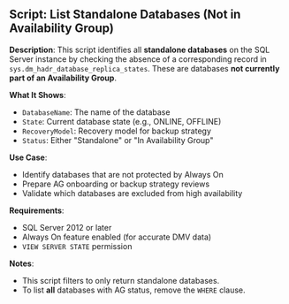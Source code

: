 ## Script: List Standalone Databases (Not in Availability Group)

**Description**:
This script identifies all **standalone databases** on the SQL Server instance by checking the absence of a corresponding record in `sys.dm_hadr_database_replica_states`. These are databases **not currently part of an Availability Group**.

**What It Shows**:
- `DatabaseName`: The name of the database
- `State`: Current database state (e.g., ONLINE, OFFLINE)
- `RecoveryModel`: Recovery model for backup strategy
- `Status`: Either "Standalone" or "In Availability Group"

**Use Case**:
- Identify databases that are not protected by Always On
- Prepare AG onboarding or backup strategy reviews
- Validate which databases are excluded from high availability

**Requirements**:
- SQL Server 2012 or later
- Always On feature enabled (for accurate DMV data)
- `VIEW SERVER STATE` permission

**Notes**:
- This script filters to only return standalone databases.
- To list **all** databases with AG status, remove the `WHERE` clause.
